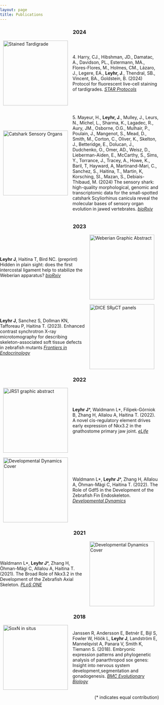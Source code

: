 ```yaml
---
layout: page
title: Publications
---
```


<style>
/* Your CSS styles here */
body {
  margin: 0;
  padding: 0;
}

.image-list {
  list-style: none;
  margin: 0;
  padding: 0;
}

.image-list li {
  display: flex;
  align-items: center;
  margin-bottom: 15px; /* Adjust as needed */
}

.image-list img {
  width: 205px; /* Adjust the image width as desired */
  margin-right: 15px; /* Space between image and text */
  margin-left: 10px; /* Space between image and text left */
}

.image-list .text {
  flex: 1;
}
</style>



<ul class="image-list">
<h3 style="text-align: center;">2024</h3>
    <li>
    <img src="../assets/img/tardigrade.jpg" alt="Stained Tardigrade" />
    <div class="text">
      <p>
        4.	Harry, CJ., Hibshman, JD., Damatac, A., Davidson, PL., Estermann, MA., Flores-Flores, M., Holmes, CM., Lázaro, J., Legere, EA., <strong>Leyhr, J</strong>., Thendral, SB., Vincent, BA., Goldstein, B. (2024) Protocol for fluorescent live-cell staining of tardigrades. <a href="https://star-protocols.cell.com/protocols/3655"><i>STAR Protocols</i></a>  
      </p>
    </div>
  </li>
  <li>
    <img src="../assets/img/Catsharksensory.png" alt="Catshark Sensory Organs" />
    <div class="text">
      <p>
        5.	Mayeur, H., <strong>Leyhr, J</strong>., Mulley, J., Leurs, N., Michel, L., Sharma, K., Lagadec, R., Aury, JM., Osborne, O.G., Mulhair, P., Poulain, J., Mangenot, S., Mead, D., Smith, M., Corton, C., Oliver, K., Skelton, J., Betteridge, E., Dolucan, J., Dudchenko, O., Omer, AD., Weisz, D., Lieberman-Aiden, E., McCarthy, S., Sims, Y., Torrance, J., Tracey, A., Howe, K., Baril, T, Hayward, A, Martinand-Mari, C., Sanchez, S., Haitina, T., Martin, K, Korsching, SI., Mazan, S., Debiais-Thibaud, M. (2024) The sensory shark: high-quality morphological, genomic and transcriptomic data for the small-spotted catshark Scyliorhinus canicula reveal the molecular bases of sensory organ evolution in jawed vertebrates. <a href="https://www.biorxiv.org/content/10.1101/2024.05.23.595469v2"><i>bioRxiv</i></a> 
      </p>
    </div>
  </li>
  
<h3 style="text-align: center;">2023</h3>
      <li>
    <div class="text">
      <p>
        <strong>Leyhr J</strong>, Haitina T, Bird NC. (preprint) Hidden in plain sight: does the first intercostal ligament help to stabilize the Weberian apparatus? <a href="https://www.biorxiv.org/content/10.1101/2023.11.20.567829v1"><i>bioRxiv</i></a> 
      </p>
    </div>
   <img src="../assets/img/Weberian GA.png" alt="Weberian Graphic Abstract" />
  </li>
    <li>
    <div class="text">
      <p>
        <strong>Leyhr J</strong>, Sanchez S, Dollman KN, Tafforeau P, Haitina T. (2023). Enhanced contrast synchrotron X-ray microtomography for describing skeleton-associated soft tissue defects in zebrafish mutants <a href="https://www.frontiersin.org/articles/10.3389/fendo.2023.1108916/full"><i>Frontiers in Endocrinology</i></a> 
      </p>
    </div>
    <img src="../assets/img/DICEpanels.jpg" alt="DICE SRµCT panels" />
  </li>
  
  
<h3 style="text-align: center;">2022</h3>
    <li>
    <img src="../assets/img/Leyhr2022.jpg" alt="JRS1 graphic abstract" />
    <div class="text">
      <p>
        <strong>Leyhr J</strong>*, Waldmann L*, Filipek-Górniok B, Zhang H, Allalou A, Haitina T. (2022). A novel cis-regulatory element drives early expression of Nkx3.2 in the gnathostome primary jaw joint. <a href="https://elifesciences.org/articles/75749"><i>eLife</i></a> 
      </p>
    </div>
  </li>
  <li>
    <img src="../assets/img/DD_Cover.jpg" alt="Developmental Dynamics Cover" />
    <div class="text">
      <p>
        Waldmann L*, <strong>Leyhr J</strong>*, Zhang H, Allalou A, Öhman-Mägi C, Haitina T. (2022). The Role of Gdf5 in the Development of the Zebrafish Fin Endoskeleton. <a href="https://anatomypubs.onlinelibrary.wiley.com/doi/full/10.1002/dvdy.399"><i>Developmental Dynamics</i></a> 
      </p>
    </div>
  </li>
  
  
<h3 style="text-align: center;">2021</h3>
    <li>
    <div class="text">
      <p>
        Waldmann L*, <strong>Leyhr J</strong>*, Zhang H, Öhman-Mägi C, Allalou A, Haitina T. (2021). The Broad Role of Nkx3.2 in the Development of the Zebrafish Axial Skeleton. <a href="https://journals.plos.org/plosone/article?id=10.1371/journal.pone.0255953"><i>PLoS ONE</i></a> 
      </p>
    </div>
    <img src="../assets/img/Waldmann2021.png" alt="Developmental Dynamics Cover" />
  </li>
  
  
<h3 style="text-align: center;">2018</h3>
    <li>
    <img src="../assets/img/Janssen2018.jpg" alt="SoxN in situs" />
    <div class="text">
      <p>
        Janssen R, Andersson E, Betnér E, Bijl S, Fowler W, Höök L, <strong>Leyhr J</strong>, Landström E, Mannelqvist A, Panara V, Smith K, Tiemann S. (2018). Embryonic expression patterns and phylogenetic analysis of panarthropod sox genes: Insight into nervous system development,segmentation and gonadogenesis. <a href="https://bmcecolevol.biomedcentral.com/articles/10.1186/s12862-018-1196-z"><i>BMC Evolutionary Biology</i></a> 
      </p>
    </div>
  </li>

</ul>

<p style="text-align: right;">(* indicates equal contribution)</p>

